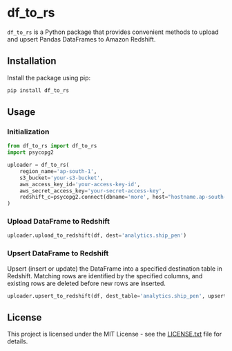 
# df_to_rs

`df_to_rs` is a Python package that provides convenient methods to upload and upsert Pandas DataFrames to Amazon Redshift.

## Installation

Install the package using pip:

```bash
pip install df_to_rs
```

## Usage

### Initialization

```python
from df_to_rs import df_to_rs
import psycopg2

uploader = df_to_rs(
    region_name='ap-south-1',
    s3_bucket='your-s3-bucket',
    aws_access_key_id='your-access-key-id',
    aws_secret_access_key='your-secret-access-key',
    redshift_c=psycopg2.connect(dbname='more', host="hostname.ap-south-1.redshift.amazonaws.com", port=1433, user='username', password='password')
)
```

### Upload DataFrame to Redshift

```python
uploader.upload_to_redshift(df, dest='analytics.ship_pen')
```

### Upsert DataFrame to Redshift

Upsert (insert or update) the DataFrame into a specified destination table in Redshift. Matching rows are identified by the specified columns, and existing rows are deleted before new rows are inserted.

```python
uploader.upsert_to_redshift(df, dest_table='analytics.ship_pen', upsert_columns=['id', 'name'])
```

## License

This project is licensed under the MIT License - see the [LICENSE.txt](LICENSE.txt) file for details.
